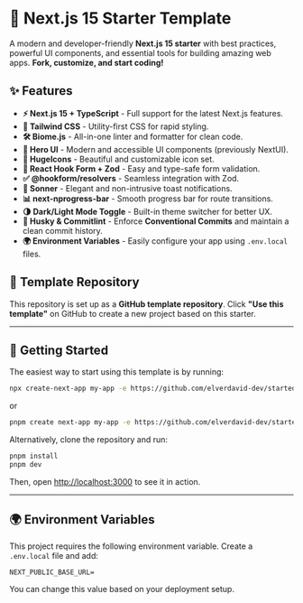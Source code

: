 # 🚀 Next.js 15 Starter Template

A modern and developer-friendly **Next.js 15 starter** with best practices, powerful UI components, and essential tools for building amazing web apps. **Fork, customize, and start coding!**

## ✨ Features

- **⚡ Next.js 15 + TypeScript** - Full support for the latest Next.js features.
- **🎨 Tailwind CSS** - Utility-first CSS for rapid styling.
- **🛠️ Biome.js** - All-in-one linter and formatter for clean code.
- **🚀 Hero UI** - Modern and accessible UI components (previously NextUI).
- **💎 HugeIcons** - Beautiful and customizable icon set.
- **📝 React Hook Form + Zod** - Easy and type-safe form validation.
- **✅ @hookform/resolvers** - Seamless integration with Zod.
- **🔔 Sonner** - Elegant and non-intrusive toast notifications.
- **📊 next-nprogress-bar** - Smooth progress bar for route transitions.
- **🌗 Dark/Light Mode Toggle** - Built-in theme switcher for better UX.
- **🐶 Husky & Commitlint** - Enforce **Conventional Commits** and maintain a clean commit history.
- **🌍 Environment Variables** - Easily configure your app using `.env.local` files.

## 📌 Template Repository

This repository is set up as a **GitHub template repository**. Click **"Use this template"** on GitHub to create a new project based on this starter.

---

## 🚀 Getting Started

The easiest way to start using this template is by running:

```bash
npx create-next-app my-app -e https://github.com/elverdavid-dev/started-nextjs-template
```

or  

```bash
pnpm create next-app my-app -e https://github.com/elverdavid-dev/started-nextjs-template
```

Alternatively, clone the repository and run:

```bash
pnpm install
pnpm dev
```

Then, open [http://localhost:3000](http://localhost:3000) to see it in action.

---

## 🌍 Environment Variables

This project requires the following environment variable. Create a `.env.local` file and add:

```env
NEXT_PUBLIC_BASE_URL=
```

You can change this value based on your deployment setup.






